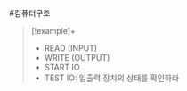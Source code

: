 #컴퓨터구조 

> [!example]+ 
> + READ (INPUT)
> + WRITE (OUTPUT)
> + START IO
> + TEST IO: 입출력 장치의 상태를 확인하라